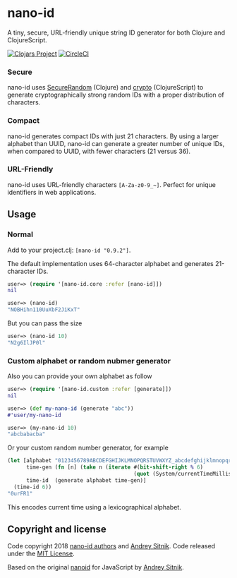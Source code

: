 # nano-id
A tiny, secure, URL-friendly unique string ID generator for both Clojure and ClojureScript.

[![Clojars Project](https://img.shields.io/clojars/v/nano-id.svg)](https://clojars.org/nano-id)
[![CircleCI](https://circleci.com/gh/zelark/nano-id/tree/master.svg?style=svg)](https://circleci.com/gh/zelark/nano-id/tree/master)

### Secure
nano-id uses [SecureRandom](https://docs.oracle.com/javase/7/docs/api/java/security/SecureRandom.html) (Clojure) and [crypto](https://developer.mozilla.org/en-US/docs/Web/API/Window/crypto) (ClojureScript) to generate cryptographically strong random IDs with a proper distribution of characters.

### Compact
nano-id generates compact IDs with just 21 characters. By using a larger alphabet than UUID, nano-id can generate a greater number of unique IDs, when compared to UUID, with fewer characters (21 versus 36).

### URL-Friendly
nano-id uses URL-friendly characters `[A-Za-z0-9_~]`. Perfect for unique identifiers in web applications.

## Usage
### Normal
Add to your project.clj: `[nano-id "0.9.2"]`.

The default implementation uses 64-character alphabet and generates 21-character IDs.
```clojure
user=> (require '[nano-id.core :refer [nano-id]])
nil

user=> (nano-id)
"NOBHihn110UuXbF2JiKxT"
```

But you can pass the size
```clojure
user=> (nano-id 10)
"N2g6IlJP0l"
```

### Custom alphabet or random nubmer generator
Also you can provide your own alphabet as follow
```clojure
user=> (require '[nano-id.custom :refer [generate]])
nil

user=> (def my-nano-id (generate "abc"))
#'user/my-nano-id

user=> (my-nano-id 10)
"abcbabacba"
```

Or your custom random number generator, for example
```clojure
(let [alphabet "0123456789ABCDEFGHIJKLMNOPQRSTUVWXYZ_abcdefghijklmnopqrstuvwxyz~"
      time-gen (fn [n] (take n (iterate #(bit-shift-right % 6)
                                        (quot (System/currentTimeMillis) 1000))))
      time-id  (generate alphabet time-gen)]
  (time-id 6))
"0urFR1"

```
This encodes current time using a lexicographical alphabet.

## Copyright and license
Code copyright 2018 [nano-id authors](https://github.com/zelark/nano-id/graphs/contributors) and [Andrey Sitnik](https://github.com/ai). Code released under the [MIT License](https://github.com/zelark/nano-id/blob/master/LICENSE).

Based on the original [nanoid](https://github.com/ai/nanoid) for JavaScript by [Andrey Sitnik](https://github.com/ai/).
